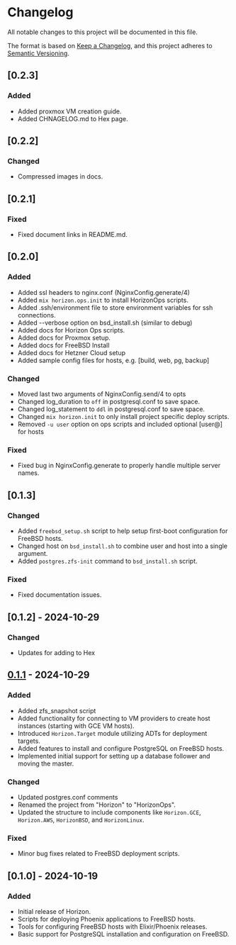 # Changelog

All notable changes to this project will be documented in this file.

The format is based on [Keep a Changelog](https://keepachangelog.com/en/1.0.0/), and this project adheres to [Semantic Versioning](https://semver.org/spec/v2.0.0.html).

## [0.2.3]
### Added
- Added proxmox VM creation guide.
- Added CHNAGELOG.md to Hex page.



## [0.2.2]
### Changed
- Compressed images in docs.



## [0.2.1]
### Fixed
- Fixed document links in README.md.



## [0.2.0]
### Added
- Added ssl headers to nginx.conf (NginxConfig.generate/4)
- Added `mix horizon.ops.init` to install HorizonOps scripts.
- Added .ssh/environment file to store environment variables for ssh connections.
- Added --verbose option on bsd_install.sh (similar to debug)
- Added docs for Horizon Ops scripts.
- Added docs for Proxmox setup.
- Added docs for FreeBSD Install
- Added docs for Hetzner Cloud setup
- Added sample config files for hosts, e.g. [build, web, pg, backup]

### Changed
- Moved last two arguments of NginxConfig.send/4 to opts
- Changed log_duration to `off` in postgresql.conf to save space.
- Changed log_statement to `ddl` in postgresql.conf to save space.
- Changed `mix horizon.init` to only install project specific deploy scripts.
- Removed `-u user` option on ops scripts and included optional [user@] for hosts

### Fixed
- Fixed bug in NginxConfig.generate to properly handle multiple server names.



## [0.1.3]
### Changed
- Added `freebsd_setup.sh` script to help setup first-boot configuration for FreeBSD hosts.
- Changed host on `bsd_install.sh` to combine user and host into a single argument.
- Added `postgres.zfs-init` command to `bsd_install.sh` script.

### Fixed
- Fixed documentation issues.



## [0.1.2] - 2024-10-29
### Changed
- Updates for adding to Hex

## [0.1.1] - 2024-10-29
### Added
- Added zfs_snapshot script
- Added functionality for connecting to VM providers to create host instances (starting with GCE VM hosts).
- Introduced `Horizon.Target` module utilizing ADTs for deployment targets.
- Added features to install and configure PostgreSQL on FreeBSD hosts.
- Implemented initial support for setting up a database follower and moving the master.

### Changed
- Updated postgres.conf comments
- Renamed the project from "Horizon" to "HorizonOps".
- Updated the structure to include components like `Horizon.GCE`, `Horizon.AWS`, `HorizonBSD`, and `HorizonLinux`.

### Fixed
- Minor bug fixes related to FreeBSD deployment scripts.

## [0.1.0] - 2024-10-19
### Added
- Initial release of Horizon.
- Scripts for deploying Phoenix applications to FreeBSD hosts.
- Tools for configuring FreeBSD hosts with Elixir/Phoenix releases.
- Basic support for PostgreSQL installation and configuration on FreeBSD.

[Unreleased]: https://github.com/jfreeze/horizon/compare/v0.1.1...HEAD
[0.1.1]: https://github.com/jfreeze/horizon/tree/0.1.1
